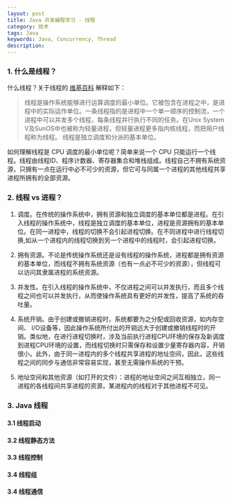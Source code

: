 ```yaml
---
layout: post
title: Java 并发编程学习 - 线程
category: 技术
tags: Java
keywords: Java, Concurrency, Thread
description:
---
```


### 1. 什么是线程？
什么线程？关于线程的 [维基百科](https://www.google.com/url?sa=t&rct=j&q=&esrc=s&source=web&cd=2&cad=rja&uact=8&ved=0ahUKEwiru_Dn1-PLAhXjfHIKHTTtDlAQFggkMAE&url=https%3A%2F%2Fzh.wikipedia.org%2Fzh%2F%25E7%25BA%25BF%25E7%25A8%258B&usg=AFQjCNGkqeFdYVYwmBQgsunfkJPT1eIm_A&sig2=uQBRmsAwfXWpK-lsOCYGaw) 解释如下：


> 线程是操作系统能够进行运算调度的最小单位。它被包含在进程之中，是进程中的实际运作单位。一条线程指的是进程中一个单一顺序的控制流，一个进程中可以并发多个线程，每条线程并行执行不同的任务。在Unix System V及SunOS中也被称为轻量进程，但轻量进程更多指内核线程，而把用户线程称为线程。 线程是独立调度和分派的基本单位。

如何理解线程是 CPU 调度的最小单位呢？简单来说一个 CPU 只能运行一个线程。线程由线程ID、程序计数器、寄存器集合和堆栈组成。线程自己不拥有系统资源，只拥有一点在运行中必不可少的资源，但它可与同属一个进程的其他线程共享进程所拥有的全部资源。


### 2. 线程 vs 进程？

1) 调度。在传统的操作系统中，拥有资源和独立调度的基本单位都是进程。在引入线程的操作系统中，线程是独立调度的基本单位，进程是资源拥有的基本单位。在同一进程中，线程的切换不会引起进程切换。在不同进程中进行线程切换,如从一个进程内的线程切换到另一个进程中的线程时，会引起进程切换。

2) 拥有资源。不论是传统操作系统还是设有线程的操作系统，进程都是拥有资源的基本单位，而线程不拥有系统资源（也有一点必不可少的资源），但线程可以访问其隶属进程的系统资源。

3) 并发性。在引入线程的操作系统中，不仅进程之间可以并发执行，而且多个线程之间也可以并发执行，从而使操作系统具有更好的并发性，提高了系统的吞吐量。

4) 系统开销。由于创建或撤销进程时，系统都要为之分配或回收资源，如内存空间、 I/O设备等，因此操作系统所付出的开销远大于创建或撤销线程时的开销。类似地，在进行进程切换时，涉及当前执行进程CPU环境的保存及新调度到进程CPU环境的设置，而线程切换时只需保存和设置少量寄存器内容，开销很小。此外，由于同一进程内的多个线程共享进程的地址空间，因此，这些线程之间的同步与通信非常容易实现，甚至无需操作系统的干预。

5) 地址空间和其他资源（如打开的文件）：进程的地址空间之间互相独立，同一进程的各线程间共享进程的资源，某进程内的线程对于其他进程不可见。


### 3. Java 线程
#### 3.1 线程启动
#### 3.2 线程静态方法
#### 3.3 线程控制
#### 3.4 线程组
#### 3.4 线程通信


